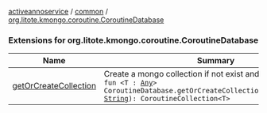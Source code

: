 [activeannoservice](../../index.md) / [common](../index.md) / [org.litote.kmongo.coroutine.CoroutineDatabase](./index.md)

### Extensions for org.litote.kmongo.coroutine.CoroutineDatabase

| Name | Summary |
|---|---|
| [getOrCreateCollection](get-or-create-collection.md) | Create a mongo collection if not exist and return it`suspend fun <T : `[`Any`](https://kotlinlang.org/api/latest/jvm/stdlib/kotlin/-any/index.html)`> CoroutineDatabase.getOrCreateCollection(collectionName: `[`String`](https://kotlinlang.org/api/latest/jvm/stdlib/kotlin/-string/index.html)`): CoroutineCollection<T>` |
